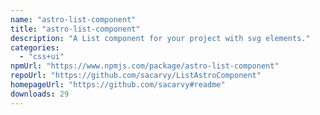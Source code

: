 ```yaml
---
name: "astro-list-component"
title: "astro-list-component"
description: "A List component for your project with svg elements."
categories:
  - "css+ui"
npmUrl: "https://www.npmjs.com/package/astro-list-component"
repoUrl: "https://github.com/sacarvy/ListAstroComponent"
homepageUrl: "https://github.com/sacarvy#readme"
downloads: 29
---
```

